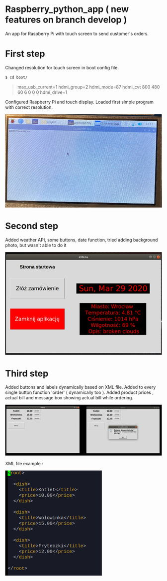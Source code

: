 # Raspberry_python_app  ( new features on branch develop ) 
An app for Raspberry Pi with touch screen to send customer's orders. 

# First step 

Changed resolution for touch screen in boot config file.
```sh
$ cd boot/
```

>max_usb_current=1
>hdmi_group=2
>hdmi_mode=87
>hdmi_cvt 800 480 60 6 0 0 0
>hdmi_drive=1


Configured Raspberry Pi and touch display. Loaded first simple program with correct resolution. 

![Zdjecie Pi4](photos/pi_photo_new.png)

# Second step

Added weather API, some buttons, date function, tried adding background photo, but wasn't able to do it

![Zdjecie Pi4](photos/app_2.png)

# Third step

Added buttons and labels dynamically based on XML file. Added to every single button function 'order' ( dynamically too ). Added product prices , actual bill and message box showing actual bill while ordering.

![Zdjecie Pi4](photos/item_and_price.png)

XML file example :

![Zdjecie Pi4](photos/xml.png)